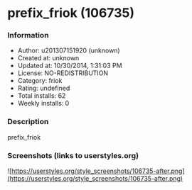 # prefix_friok (106735)

### Information
- Author: u201307151920 (unknown)
- Created at: unknown
- Updated at: 10/30/2014, 1:31:03 PM
- License: NO-REDISTRIBUTION
- Category: friok
- Rating: undefined
- Total installs: 62
- Weekly installs: 0


### Description
prefix_friok


### Screenshots (links to userstyles.org)
![https://userstyles.org/style_screenshots/106735-after.png](https://userstyles.org/style_screenshots/106735-after.png)


